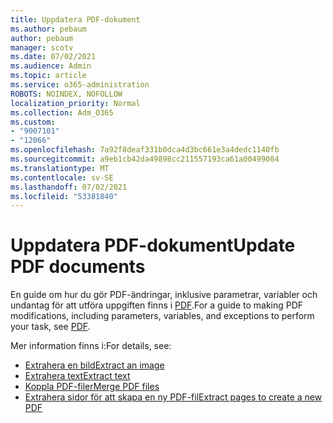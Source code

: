 ```yaml
---
title: Uppdatera PDF-dokument
ms.author: pebaum
author: pebaum
manager: scotv
ms.date: 07/02/2021
ms.audience: Admin
ms.topic: article
ms.service: o365-administration
ROBOTS: NOINDEX, NOFOLLOW
localization_priority: Normal
ms.collection: Adm_O365
ms.custom:
- "9007101"
- "12066"
ms.openlocfilehash: 7a92f8deaf331b0dca4d3bc661e3a4dedc1140fb
ms.sourcegitcommit: a9eb1cb42da49898cc211557193ca61a00499084
ms.translationtype: MT
ms.contentlocale: sv-SE
ms.lasthandoff: 07/02/2021
ms.locfileid: "53381840"
---
```

# <a name="update-pdf-documents"></a><span data-ttu-id="bb887-102">Uppdatera PDF-dokument</span><span class="sxs-lookup"><span data-stu-id="bb887-102">Update PDF documents</span></span>

<span data-ttu-id="bb887-103">En guide om hur du gör PDF-ändringar, inklusive parametrar, variabler och undantag för att utföra uppgiften finns i [PDF](/power-automate/desktop-flows/actions-reference/pdf).</span><span class="sxs-lookup"><span data-stu-id="bb887-103">For a guide to making PDF modifications, including parameters, variables, and exceptions to perform your task, see [PDF](/power-automate/desktop-flows/actions-reference/pdf).</span></span>

<span data-ttu-id="bb887-104">Mer information finns i:</span><span class="sxs-lookup"><span data-stu-id="bb887-104">For details, see:</span></span>

- [<span data-ttu-id="bb887-105">Extrahera en bild</span><span class="sxs-lookup"><span data-stu-id="bb887-105">Extract an image</span></span>](/power-automate/desktop-flows/actions-reference/pdf#pdf-actions)
- [<span data-ttu-id="bb887-106">Extrahera text</span><span class="sxs-lookup"><span data-stu-id="bb887-106">Extract text</span></span>](/power-automate/desktop-flows/actions-reference/pdf#extracttextfrompdfaction)
- [<span data-ttu-id="bb887-107">Koppla PDF-filer</span><span class="sxs-lookup"><span data-stu-id="bb887-107">Merge PDF files</span></span>](/power-automate/desktop-flows/actions-reference/pdf#mergefiles)
- [<span data-ttu-id="bb887-108">Extrahera sidor för att skapa en ny PDF-fil</span><span class="sxs-lookup"><span data-stu-id="bb887-108">Extract pages to create a new PDF</span></span>](/power-automate/desktop-flows/actions-reference/pdf#extractpages)
